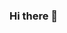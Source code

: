 ### Hi there 👋

<!--
**1someshverma/1someshverma** is a ✨ _special_ ✨ repository because its `README.md` (this file) appears on your GitHub profile.

Here are some ideas to get you started:

- 🌱 I’m currently learning web development
- 👯 I’m looking to collaborate on projects related to web development and C++
- 💬 Ask me about C and C++ programming and history😁 
- 📫 How to reach me: 1someshverma@gmail.com
-->

